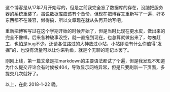 这个博客是从17年7月开始写的，但是之前我完全忘了数据库的存在，没脑把服务器的系统重装了。虽说数据库应该有个备份，但现在把博客又重新写了一遍，好多东西都不在兼容，懒得搞，所以文章现在就从头再开始写吧。

重新把博客写过在这个学期开始的时候开始了，但是当时比现在更水皮，做出来的完全不像样。后来各种破事没空，就一直拖到现在，也总算就做出来了，匆匆赶工，也怕是bug不少。还请各位路过的大神放过小站，小站即没有什么你值得“发掘”的，也没有流量可以让你来钓鱼，就是个无聊的笔记本罢了。

刚刚上线，第一篇文章是把markdown的主要语法都试了个遍，但是我发现不知道为什么提交评论会有时候被404，导致显示网络异常，但是只要刷新一下页面，多提交几次就好了。

以上，在此 2018-1-22 晚。
